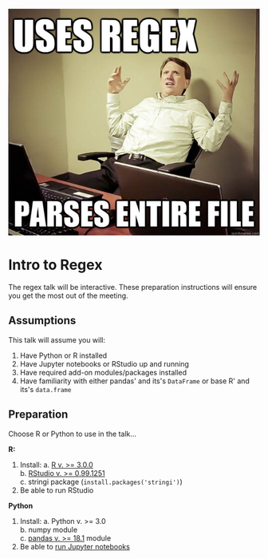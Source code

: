 ![](figures/meme.jpg)

# Intro to Regex

The regex talk will be interactive.  These preparation instructions will ensure you get the most out of the meeting.

## Assumptions

 This talk will assume you will:
 
1. Have Python or R installed    
2. Have Jupyter notebooks or RStudio up and running    
3. Have required add-on modules/packages installed    
4. Have familiarity with either pandas' and its's `DataFrame` or base R' and its's `data.frame`    



## Preparation

Choose R or Python to use in the talk...    

**R:**    

1. Install:
	a. [R v. >= 3.0.0](https://cran.rstudio.com/)    
	b. [RStudio v. >= 0.99.1251](https://www.rstudio.com/products/rstudio/download3/)     
	c. stringi package (`install.packages('stringi')`)         
2. Be able to run RStudio     
  
**Python** 

1. Install:
    a. Python v. >= 3.0    
    b. numpy module     
    c. [pandas v. >= 18.1](http://pandas.pydata.org/pandas-docs/stable/install.html) module         
2. Be able to [run Jupyter notebooks](https://www.youtube.com/watch?v=k_fJJ7Ak33c)     
 

	 
